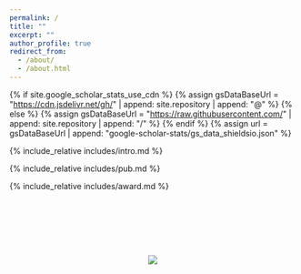 ```yaml
---
permalink: /
title: ""
excerpt: ""
author_profile: true
redirect_from: 
  - /about/
  - /about.html
---
```


{% if site.google_scholar_stats_use_cdn %}
{% assign gsDataBaseUrl = "https://cdn.jsdelivr.net/gh/" | append: site.repository | append: "@" %}
{% else %}
{% assign gsDataBaseUrl = "https://raw.githubusercontent.com/" | append: site.repository | append: "/" %}
{% endif %}
{% assign url = gsDataBaseUrl | append: "google-scholar-stats/gs_data_shieldsio.json" %}



{% include_relative includes/intro.md %}

{% include_relative includes/pub.md %}

{% include_relative includes/award.md %}

<!-- {% include_relative includes/edu.md %} -->

<!-- {% include_relative includes/work.md %} -->

<br />
<br />
<br />
<br />
<br />
<div style="text-align: center; line-height: 100px">

[//]: # (<a href='https://clustrmaps.com/site/1bq4k'  title='Visit tracker'><img src='//clustrmaps.com/map_v2.png?cl=ffffff&w=300&t=tt&d=USVT5ZdiMifi_f-uIMrY3tmJJC5s1RLU2rz5sVs8mjY'/></a>)
<a href="https://clustrmaps.com/site/1c4l8"  title="ClustrMaps"><img src="//www.clustrmaps.com/map_v2.png?d=wbCANDozCuOy1MbWWVWYbL3ny9ukUGAYXSFvZ_6GrIQ&cl=ffffff" /></a>
</div>

<!-- <script type="text/javascript" id="clustrmaps" src="//clustrmaps.com/map_v2.js?d=USVT5ZdiMifi_f-uIMrY3tmJJC5s1RLU2rz5sVs8mjY&cl=ffffff&w=a"></script> -->
